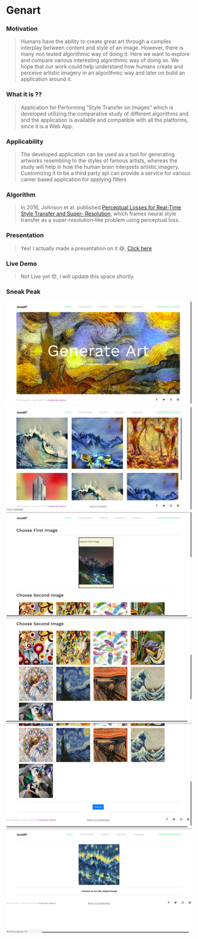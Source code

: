# Genart

### Motivation
>Humans have the ability to create great art through a complex interplay between content and style of an image.
However, there is many non tested algorithmic way of doing it. Here we want to explore and compare various interesting
algorithmic way of doing so. We hope that our work could help understand how humans create and perceive artistic
imagery in an algorithmic way and later on build an application around it.

### What it is ??
>Application for Performing “Style Transfer on Images” which is developed utilizing the comparative study of
different algorithms and and the application is available and compatible with all the platforms, since it is a Web App.


### Applicability 
>The developed application can be used as a tool for generating artworks resembling to the styles of famous artists,
whereas the study will help in how the human brain interprets artistic imagery.
Customizing it to be a third party api can provide a service for various camer based application for applying filters

### Algorithm
>In 2016, Johnson et al. published [Perceptual Losses for Real-Time Style Transfer and Super- Resolution](https://cs.stanford.edu/people/jcjohns/eccv16/),
which frames neural style transfer as a super-resolution-like problem using perceptual loss. 

### Presentation
> Yes! I actually made a presentation on it :sweat_smile:, [Click here ](https://pdfhost.io/v/bC3~5H77f_Style_Transfer_on_Images4pdf.pdf)

### Live Demo
> Not Live yet  :disappointed:, I will update this space shortly.

### Sneak Peak

![Screen1](./demo/1.png)
![Screen1](./demo/2.png)
![Screen1](./demo/3.png)
![Screen1](./demo/4.png)
![Screen1](./demo/5.png)
![Screen1](./demo/6.png)
